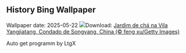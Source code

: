 ## History Bing Wallpaper
Wallpaper date: 2025-05-22
![](https://www.bing.com/th?id=OHR.SongyangTeaGarden_PT-BR1905535535_UHD.jpg&w=1000)Download: [Jardim de chá na Vila Yangjiatang, Condado de Songyang, China (© feng xu/Getty Images)](https://www.bing.com/th?id=OHR.SongyangTeaGarden_PT-BR1905535535_UHD.jpg)

Auto get programm by LtgX
